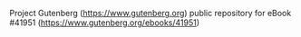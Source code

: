 Project Gutenberg (https://www.gutenberg.org) public repository for eBook #41951 (https://www.gutenberg.org/ebooks/41951)
